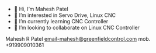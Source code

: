 - 👋 Hi, I’m Mahesh Patel
- 👀 I’m interested in Servo Drive, Linux CNC
- 🌱 I’m currently learning CNC Controller
- 💞️ I’m looking to collaborate on Linux CNC Controller 

Mahesh R Patel
email-mahesh@greenfieldcontrol.com
mob. +919909010361
